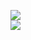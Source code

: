 [![](https://img.shields.io/badge/Made%20With-Github%20Spray-lightgrey.svg?style=for-the-badge&logo=github)](https://github.com/Annihil/github-spray#17129)  
[![](https://i.imgur.com/2DrTn0Z.gif)](https://github.com/Annihil/github-spray)